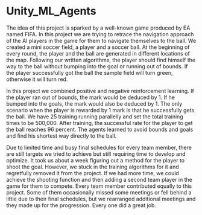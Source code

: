 # Unity_ML_Agents
The idea of this project is sparked by a well-known game produced by EA named FIFA. In this project we are trying to retrace the navigation approach of the AI players in the game for them to navigate themselves to the ball. We created a mini soccer field, a player and a soccer ball. At the beginning of every round, the player and the ball are generated in different locations of the map. Following our written algorithms, the player should find himself the way to the ball without bumping into the goal or running out of bounds. If the player successfully got the ball the sample field will turn green, otherwise it will turn red.

In this project we combined positive and negative reinforcement learning. If the player ran out of bounds, the mark would be deduced by 1. If he bumped into the goals, the mark would also be deduced by 1. The only scenario when the player is rewarded by 1 mark is that he successfully gets the ball. We have 25 training running parallelly and set the total training times to be 500,000. After training, the successful rate for the player to get the ball reaches 96 percent. The agents learned to avoid bounds and goals and find his shortest way directly to the ball.

Due to limited time and busy final schedules for every team member, there are still targets we tried to achieve but still requiring time to develop and optimize. It took us about a week figuring out a method for the player to shoot the goal. However, we stuck in the training algorithms for it and regretfully removed it from the project. If we had more time, we could achieve the shooting function and then adding a second team player in the game for them to compete. Every team member contributed equally to this project. Some of them occasionally missed some meetings or fell behind a little due to their final schedules, but we rearranged additional meetings and they made up for the progression. Every one did a great job.
